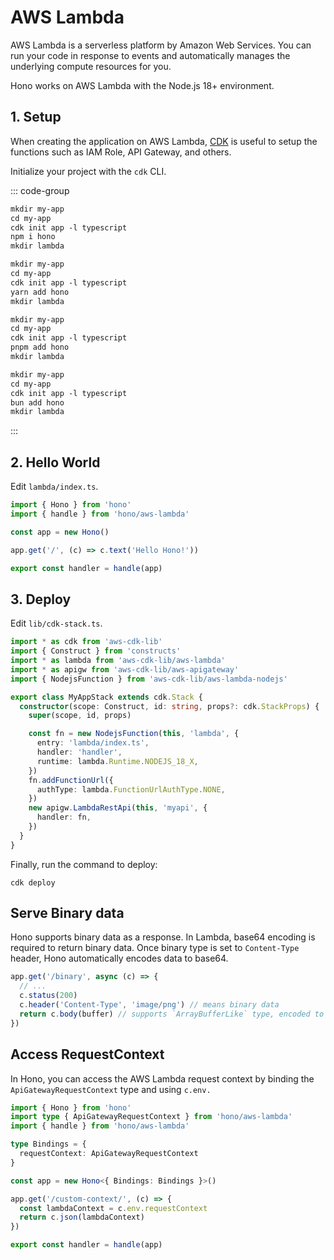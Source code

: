 # AWS Lambda

AWS Lambda is a serverless platform by Amazon Web Services.
You can run your code in response to events and automatically manages the underlying compute resources for you.

Hono works on AWS Lambda with the Node.js 18+ environment.

## 1. Setup

When creating the application on AWS Lambda,
[CDK](https://docs.aws.amazon.com/serverless-application-model/latest/developerguide/serverless-cdk.html)
is useful to setup the functions such as IAM Role, API Gateway, and others.

Initialize your project with the `cdk` CLI.

::: code-group

```txt [npm]
mkdir my-app
cd my-app
cdk init app -l typescript
npm i hono
mkdir lambda
```

```txt [yarn]
mkdir my-app
cd my-app
cdk init app -l typescript
yarn add hono
mkdir lambda
```

```txt [pnpm]
mkdir my-app
cd my-app
cdk init app -l typescript
pnpm add hono
mkdir lambda
```

```txt [bun]
mkdir my-app
cd my-app
cdk init app -l typescript
bun add hono
mkdir lambda
```

:::

## 2. Hello World

Edit `lambda/index.ts`.

```ts
import { Hono } from 'hono'
import { handle } from 'hono/aws-lambda'

const app = new Hono()

app.get('/', (c) => c.text('Hello Hono!'))

export const handler = handle(app)
```

## 3. Deploy

Edit `lib/cdk-stack.ts`.

```ts
import * as cdk from 'aws-cdk-lib'
import { Construct } from 'constructs'
import * as lambda from 'aws-cdk-lib/aws-lambda'
import * as apigw from 'aws-cdk-lib/aws-apigateway'
import { NodejsFunction } from 'aws-cdk-lib/aws-lambda-nodejs'

export class MyAppStack extends cdk.Stack {
  constructor(scope: Construct, id: string, props?: cdk.StackProps) {
    super(scope, id, props)

    const fn = new NodejsFunction(this, 'lambda', {
      entry: 'lambda/index.ts',
      handler: 'handler',
      runtime: lambda.Runtime.NODEJS_18_X,
    })
    fn.addFunctionUrl({
      authType: lambda.FunctionUrlAuthType.NONE,
    })
    new apigw.LambdaRestApi(this, 'myapi', {
      handler: fn,
    })
  }
}
```

Finally, run the command to deploy:

```
cdk deploy
```

## Serve Binary data

Hono supports binary data as a response.
In Lambda, base64 encoding is required to return binary data.
Once binary type is set to `Content-Type` header, Hono automatically encodes data to base64.

```ts
app.get('/binary', async (c) => {
  // ...
  c.status(200)
  c.header('Content-Type', 'image/png') // means binary data
  return c.body(buffer) // supports `ArrayBufferLike` type, encoded to base64.
})
```

## Access RequestContext

In Hono, you can access the AWS Lambda request context by binding the `ApiGatewayRequestContext` type and using `c.env.`

```ts
import { Hono } from 'hono'
import type { ApiGatewayRequestContext } from 'hono/aws-lambda'
import { handle } from 'hono/aws-lambda'

type Bindings = {
  requestContext: ApiGatewayRequestContext 
}

const app = new Hono<{ Bindings: Bindings }>()

app.get('/custom-context/', (c) => {
  const lambdaContext = c.env.requestContext
  return c.json(lambdaContext)
})

export const handler = handle(app)
```